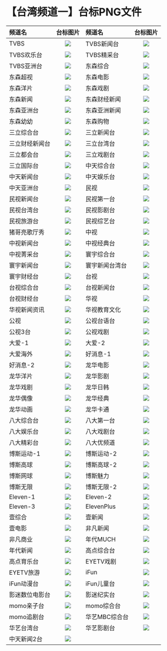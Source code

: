 # 【台湾频道一】台标PNG文件
|频道名|台标图片|频道名|台标图片|
|:---|:---:|:---|:---:|
|TVBS|<img src="https://raw.githubusercontent.com/liuyilong80880/tvlog/main/img/TVBS.png">|TVBS新闻台|<img src="https://raw.githubusercontent.com/liuyilong80880/tvlog/main/img/TVBS1.png">|
|TVBS欢乐台|<img src="https://raw.githubusercontent.com/liuyilong80880/tvlog/main/img/TVBS2.png">|TVBS精采台|<img src="https://raw.githubusercontent.com/liuyilong80880/tvlog/main/img/TVBS3.png">|
|TVBS亚洲台|<img src="https://raw.githubusercontent.com/liuyilong80880/tvlog/main/img/TVBS4.png">|东森综合|<img src="https://raw.githubusercontent.com/liuyilong80880/tvlog/main/img/EBC1.png">|
|东森超视|<img src="https://raw.githubusercontent.com/liuyilong80880/tvlog/main/img/EBC2.png">|东森电影|<img src="https://raw.githubusercontent.com/liuyilong80880/tvlog/main/img/EBC3.png">|
|东森洋片|<img src="https://raw.githubusercontent.com/liuyilong80880/tvlog/main/img/EBC4.png">|东森戏剧|<img src="https://raw.githubusercontent.com/liuyilong80880/tvlog/main/img/EBC5.png">|
|东森新闻|<img src="https://raw.githubusercontent.com/liuyilong80880/tvlog/main/img/EBC6.png">|东森财经新闻|<img src="https://raw.githubusercontent.com/liuyilong80880/tvlog/main/img/EBC7.png">|
|东森亚洲台|<img src="https://raw.githubusercontent.com/liuyilong80880/tvlog/main/img/EBC8.png">|东森亚洲新闻|<img src="https://raw.githubusercontent.com/liuyilong80880/tvlog/main/img/EBC9.png">|
|东森幼幼|<img src="https://raw.githubusercontent.com/liuyilong80880/tvlog/main/img/EBC10.png">|东森购物|<img src="https://raw.githubusercontent.com/liuyilong80880/tvlog/main/img/EBC11.png">|
|三立综合台|<img src="https://raw.githubusercontent.com/liuyilong80880/tvlog/main/img/SET1.png">|三立新闻台|<img src="https://raw.githubusercontent.com/liuyilong80880/tvlog/main/img/SET2.png">|
|三立财经新闻台|<img src="https://raw.githubusercontent.com/liuyilong80880/tvlog/main/img/SET3.png">|三立台湾台|<img src="https://raw.githubusercontent.com/liuyilong80880/tvlog/main/img/SET4.png">|
|三立都会台|<img src="https://raw.githubusercontent.com/liuyilong80880/tvlog/main/img/SET5.png">|三立戏剧台|<img src="https://raw.githubusercontent.com/liuyilong80880/tvlog/main/img/SET6.png">|
|三立国际台|<img src="https://raw.githubusercontent.com/liuyilong80880/tvlog/main/img/SET7.png">|中天综合台|<img src="https://raw.githubusercontent.com/liuyilong80880/tvlog/main/img/CTI1.png">|
|中天新闻台|<img src="https://raw.githubusercontent.com/liuyilong80880/tvlog/main/img/CTI2.png">|中天娱乐台|<img src="https://raw.githubusercontent.com/liuyilong80880/tvlog/main/img/CTI3.png">|
|中天亚洲台|<img src="https://raw.githubusercontent.com/liuyilong80880/tvlog/main/img/CTI4.png">|民视|<img src="https://raw.githubusercontent.com/liuyilong80880/tvlog/main/img/FTV.png">|
|民视新闻台|<img src="https://raw.githubusercontent.com/liuyilong80880/tvlog/main/img/FTV1.png">|民视第一台|<img src="https://raw.githubusercontent.com/liuyilong80880/tvlog/main/img/FTV2.png">|
|民视台湾台|<img src="https://raw.githubusercontent.com/liuyilong80880/tvlog/main/img/FTV3.png">|民视影剧台|<img src="https://raw.githubusercontent.com/liuyilong80880/tvlog/main/img/FTV4.png">|
|民视旅游台|<img src="https://raw.githubusercontent.com/liuyilong80880/tvlog/main/img/FTV5.png">|民视综艺台|<img src="https://raw.githubusercontent.com/liuyilong80880/tvlog/main/img/FTV6.png">|
|猪哥亮歌厅秀|<img src="https://raw.githubusercontent.com/liuyilong80880/tvlog/main/img/FTV7.png">|中视|<img src="https://raw.githubusercontent.com/liuyilong80880/tvlog/main/img/CTV.png">|
|中视新闻台|<img src="https://raw.githubusercontent.com/liuyilong80880/tvlog/main/img/CTV1.png">|中视经典台|<img src="https://raw.githubusercontent.com/liuyilong80880/tvlog/main/img/CTV2.png">|
|中视菁采台|<img src="https://raw.githubusercontent.com/liuyilong80880/tvlog/main/img/CTV3.png">|寰宇综合台|<img src="https://raw.githubusercontent.com/liuyilong80880/tvlog/main/img/Global1.png">|
|寰宇新闻台|<img src="https://raw.githubusercontent.com/liuyilong80880/tvlog/main/img/Global2.png">|寰宇新闻台湾台|<img src="https://raw.githubusercontent.com/liuyilong80880/tvlog/main/img/Global3.png">|
|寰宇财经台|<img src="https://raw.githubusercontent.com/liuyilong80880/tvlog/main/img/Global4.png">|台视|<img src="https://raw.githubusercontent.com/liuyilong80880/tvlog/main/img/TTV.png">|
|台视综合台|<img src="https://raw.githubusercontent.com/liuyilong80880/tvlog/main/img/TTV1.png">|台视新闻台|<img src="https://raw.githubusercontent.com/liuyilong80880/tvlog/main/img/TTV2.png">|
|台视财经台|<img src="https://raw.githubusercontent.com/liuyilong80880/tvlog/main/img/TTV3.png">|华视|<img src="https://raw.githubusercontent.com/liuyilong80880/tvlog/main/img/CTS.png">|
|华视新闻资讯|<img src="https://raw.githubusercontent.com/liuyilong80880/tvlog/main/img/CTS1.png">|华视教育文化|<img src="https://raw.githubusercontent.com/liuyilong80880/tvlog/main/img/CTS2.png">|
|公视|<img src="https://raw.githubusercontent.com/liuyilong80880/tvlog/main/img/PTS.png">|公视台语台|<img src="https://raw.githubusercontent.com/liuyilong80880/tvlog/main/img/PTS1.png">|
|公视3台|<img src="https://raw.githubusercontent.com/liuyilong80880/tvlog/main/img/PTS2.png">|公视戏剧|<img src="https://raw.githubusercontent.com/liuyilong80880/tvlog/main/img/PTS3.png">|
|大爱-1|<img src="https://raw.githubusercontent.com/liuyilong80880/tvlog/main/img/Daai1.png">|大爱-2|<img src="https://raw.githubusercontent.com/liuyilong80880/tvlog/main/img/Daai2.png">|
|大爱海外|<img src="https://raw.githubusercontent.com/liuyilong80880/tvlog/main/img/Daai3.png">|好消息-1|<img src="https://raw.githubusercontent.com/liuyilong80880/tvlog/main/img/GoodTV1.png">|
|好消息-2|<img src="https://raw.githubusercontent.com/liuyilong80880/tvlog/main/img/GoodTV2.png">|龙华电影|<img src="https://raw.githubusercontent.com/liuyilong80880/tvlog/main/img/LTV1.png">|
|龙华洋片|<img src="https://raw.githubusercontent.com/liuyilong80880/tvlog/main/img/LTV2.png">|龙华影剧|<img src="https://raw.githubusercontent.com/liuyilong80880/tvlog/main/img/LTV3.png">|
|龙华戏剧|<img src="https://raw.githubusercontent.com/liuyilong80880/tvlog/main/img/LTV4.png">|龙华日韩|<img src="https://raw.githubusercontent.com/liuyilong80880/tvlog/main/img/LTV5.png">|
|龙华偶像|<img src="https://raw.githubusercontent.com/liuyilong80880/tvlog/main/img/LTV6.png">|龙华经典|<img src="https://raw.githubusercontent.com/liuyilong80880/tvlog/main/img/LTV7.png">|
|龙华动画|<img src="https://raw.githubusercontent.com/liuyilong80880/tvlog/main/img/LTV8.png">|龙华卡通|<img src="https://raw.githubusercontent.com/liuyilong80880/tvlog/main/img/LTV9.png">|
|八大综合台|<img src="https://raw.githubusercontent.com/liuyilong80880/tvlog/main/img/GTV1.png">|八大第一台|<img src="https://raw.githubusercontent.com/liuyilong80880/tvlog/main/img/GTV2.png">|
|八大娱乐台|<img src="https://raw.githubusercontent.com/liuyilong80880/tvlog/main/img/GTV3.png">|八大戏剧台|<img src="https://raw.githubusercontent.com/liuyilong80880/tvlog/main/img/GTV4.png">|
|八大精彩台|<img src="https://raw.githubusercontent.com/liuyilong80880/tvlog/main/img/GTV5.png">|八大优频道|<img src="https://raw.githubusercontent.com/liuyilong80880/tvlog/main/img/GTV6.png">|
|博斯运动-1|<img src="https://raw.githubusercontent.com/liuyilong80880/tvlog/main/img/sportcast1.png">|博斯运动-2|<img src="https://raw.githubusercontent.com/liuyilong80880/tvlog/main/img/sportcast2.png">|
|博斯高球|<img src="https://raw.githubusercontent.com/liuyilong80880/tvlog/main/img/sportcast3.png">|博斯高球-2|<img src="https://raw.githubusercontent.com/liuyilong80880/tvlog/main/img/sportcast4.png">|
|博斯网球|<img src="https://raw.githubusercontent.com/liuyilong80880/tvlog/main/img/sportcast5.png">|博斯魅力|<img src="https://raw.githubusercontent.com/liuyilong80880/tvlog/main/img/sportcast6.png">|
|博斯无限|<img src="https://raw.githubusercontent.com/liuyilong80880/tvlog/main/img/sportcast7.png">|博斯无限-2|<img src="https://raw.githubusercontent.com/liuyilong80880/tvlog/main/img/sportcast8.png">|
|Eleven-1|<img src="https://raw.githubusercontent.com/liuyilong80880/tvlog/main/img/Eleven1.png">|Eleven-2|<img src="https://raw.githubusercontent.com/liuyilong80880/tvlog/main/img/Eleven2.png">|
|Eleven-3|<img src="https://raw.githubusercontent.com/liuyilong80880/tvlog/main/img/Eleven3.png">|ElevenPlus|<img src="https://raw.githubusercontent.com/liuyilong80880/tvlog/main/img/Eleven4.png">|
|壹综合|<img src="https://raw.githubusercontent.com/liuyilong80880/tvlog/main/img/NextTV1.png">|壹新闻|<img src="https://raw.githubusercontent.com/liuyilong80880/tvlog/main/img/NextTV2.png">|
|壹电影|<img src="https://raw.githubusercontent.com/liuyilong80880/tvlog/main/img/NextTV3.png">|非凡新闻|<img src="https://raw.githubusercontent.com/liuyilong80880/tvlog/main/img/Unique1.png">|
|非凡商业|<img src="https://raw.githubusercontent.com/liuyilong80880/tvlog/main/img/Unique2.png">|年代MUCH|<img src="https://raw.githubusercontent.com/liuyilong80880/tvlog/main/img/ERA1.png">|
|年代新闻|<img src="https://raw.githubusercontent.com/liuyilong80880/tvlog/main/img/ERA2.png">|高点综合台|<img src="https://raw.githubusercontent.com/liuyilong80880/tvlog/main/img/Top1.png">|
|高点育乐台|<img src="https://raw.githubusercontent.com/liuyilong80880/tvlog/main/img/Top2.png">|EYETV戏剧|<img src="https://raw.githubusercontent.com/liuyilong80880/tvlog/main/img/EYE1.png">|
|EYETV旅游|<img src="https://raw.githubusercontent.com/liuyilong80880/tvlog/main/img/EYE2.png">|iFun|<img src="https://raw.githubusercontent.com/liuyilong80880/tvlog/main/img/ifun1.png">|
|iFun动漫台|<img src="https://raw.githubusercontent.com/liuyilong80880/tvlog/main/img/ifun2.png">|iFun儿童台|<img src="https://raw.githubusercontent.com/liuyilong80880/tvlog/main/img/ifun3.png">|
|影迷数位电影台|<img src="https://raw.githubusercontent.com/liuyilong80880/tvlog/main/img/FANS1.png">|影迷纪实台|<img src="https://raw.githubusercontent.com/liuyilong80880/tvlog/main/img/FANS2.png">|
|momo亲子台|<img src="https://raw.githubusercontent.com/liuyilong80880/tvlog/main/img/momo1.png">|momo综合台|<img src="https://raw.githubusercontent.com/liuyilong80880/tvlog/main/img/momo2.png">|
|momo追剧台|<img src="https://raw.githubusercontent.com/liuyilong80880/tvlog/main/img/momo3.png">|华艺MBC综合台|<img src="https://raw.githubusercontent.com/liuyilong80880/tvlog/main/img/huayi1.png">|
|华艺台湾台|<img src="https://raw.githubusercontent.com/liuyilong80880/tvlog/main/img/huayi2.png">|华艺影剧台|<img src="https://raw.githubusercontent.com/liuyilong80880/tvlog/main/img/huayi3.png">|
|中天新闻2台|<img src="https://raw.githubusercontent.com/liuyilong80880/tvlog/main/img/CTI5.png">|
